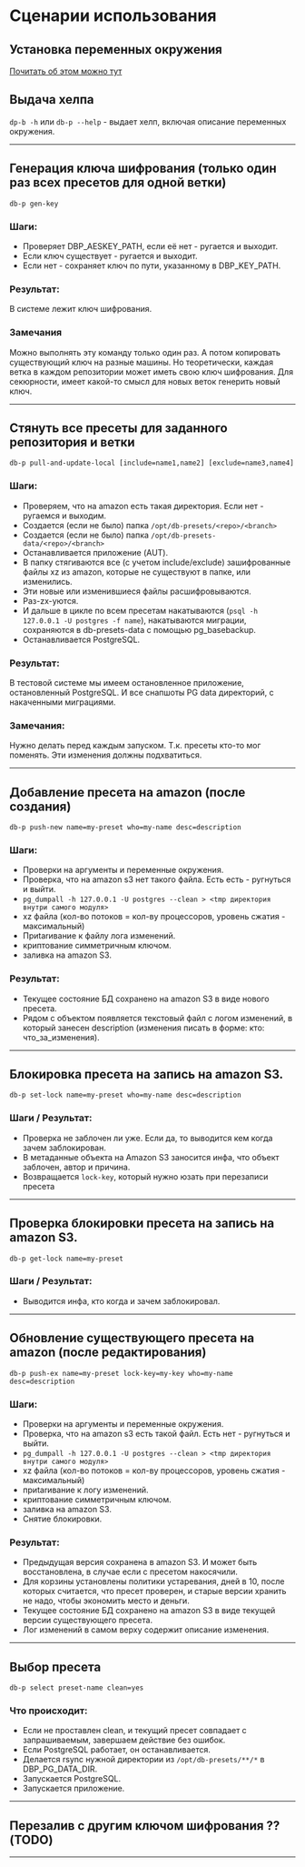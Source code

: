 # Сценарии использования


## Установка переменных окружения

[Почитать об этом можно тут](env-vars.md)


## Выдача хелпа

`dp-b -h` или `db-p --help` - выдает хелп, включая описание переменных окружения.

--------------

## Генерация ключа шифрования (только один раз всех пресетов для одной ветки)

`db-p gen-key`

### Шаги:

* Проверяет DBP_AESKEY_PATH, если её нет - ругается и выходит.
* Если ключ существует - ругается и выходит.
* Если нет - сохраняет ключ по пути, указанному в DBP_KEY_PATH.

### Результат:

В системе лежит ключ шифрования.

### Замечания

Можно выполнять эту команду только один раз.
А потом копировать существующий ключ на разные машины.
Но теоретически, каждая ветка в каждом репозитории может иметь свою ключ шифрования.
Для секюрности, имеет какой-то смысл для новых веток генерить новый ключ.

--------------

## Стянуть все пресеты для заданного репозитория и ветки

`db-p pull-and-update-local [include=name1,name2] [exclude=name3,name4]`

### Шаги:

* Проверяем, что на amazon есть такая директория. Если нет - ругаемся и выходим.
* Создается (если не было) папка `/opt/db-presets/<repo>/<branch>`
* Создается (если не было) папка `/opt/db-presets-data/<repo>/<branch>`
* Останавливается приложение (AUT).
* В папку стягиваются все (с учетом include/exclude) зашифрованные файлы xz из amazon,
  которые не существуют в папке, или изменились.
* Эти новые или изменившиеся файлы расшифровываются.
* Раз-zx-уются.
* И дальше в цикле по всем пресетам накатываются (`psql -h 127.0.0.1 -U postgres -f name`),
накатываются миграции, сохраняются в db-presets-data с помощью pg_basebackup.
* Останавливается PostgreSQL.

### Результат:

В тестовой системе мы имеем остановленное приложение, остановленный PostgreSQL.
И все снапшоты PG data директорий, с накаченными миграциями.

### Замечания:

Нужно делать перед каждым запуском. Т.к. пресеты кто-то мог поменять. Эти изменения должны подхватиться.

--------------

## Добавление пресета на amazon (после создания)

`db-p push-new name=my-preset who=my-name desc=description`

### Шаги:

* Проверки на аргументы и переменные окружения.
* Проверка, что на amazon s3 нет такого файла. Есть есть - ругнуться и выйти.
* `pg_dumpall -h 127.0.0.1 -U postgres --clean > <tmp директория внутри самого модуля>`
* xz файла (кол-во потоков = кол-ву процессоров, уровень сжатия - максимальный)
* Приtarивание к файлу лога изменений.
* криптование симметричным ключом.
* заливка на amazon S3.

### Результат:

* Текущее состояние БД сохранено на amazon S3 в виде нового пресета.
* Рядом с объектом появляется текстовый файл с логом изменений, в который занесен description
  (изменения писать в форме: кто: что_за_изменения).

--------------

## Блокировка пресета на запись на amazon S3.

`db-p set-lock name=my-preset who=my-name desc=description`

### Шаги / Результат:

* Проверка не заблочен ли уже. Если да, то выводится кем когда зачем заблокирован.
* В метаданные объекта на Amazon S3 заносится инфа, что объект заблочен, автор и причина.
* Возвращается `lock-key`, который нужно юзать при перезаписи пресета

--------------

## Проверка блокировки пресета на запись на amazon S3.

`db-p get-lock name=my-preset`

### Шаги / Результат:

* Выводится инфа, кто когда и зачем заблокировал.

--------------

## Обновление существующего пресета на amazon (после редактирования)

`db-p push-ex name=my-preset lock-key=my-key who=my-name desc=description`

### Шаги:

* Проверки на аргументы и переменные окружения.
* Проверка, что на amazon s3 есть такой файл. Есть нет - ругнуться и выйти.
* `pg_dumpall -h 127.0.0.1 -U postgres --clean > <tmp директория внутри самого модуля>`
* xz файла (кол-во потоков = кол-ву процессоров, уровень сжатия - максимальный)
* приtarивание к логу изменений.
* криптование симметричным ключом.
* заливка на amazon S3.
* Снятие блокировки.

### Результат:

* Предыдущая версия сохранена в amazon S3. И может быть восстановлена, в случае если с пресетом накосячили.
* Для корзины установлены политики устаревания, дней в 10, после которых считается, что пресет проверен,
и старые версии хранить не надо, чтобы экономить место и деньги.
* Текущее состояние БД сохранено на amazon S3 в виде текущей версии существующего пресета.
* Лог изменений в самом верху содержит описание изменения.

--------------

## Выбор пресета

`db-p select preset-name clean=yes`

### Что происходит:

* Если не проставлен clean, и текущий пресет совпадает с запрашиваемым, завершаем действие без ошибок.
* Если PostgreSQL работает, он останавливается.
* Делается rsync нужной директории из `/opt/db-presets/**/*` в DBP_PG_DATA_DIR.
* Запускается PostgreSQL.
* Запускается приложение.

--------------

## Перезалив с другим ключом шифрования ?? (TODO)

--------------



